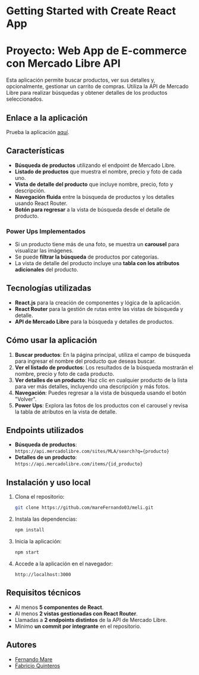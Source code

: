 # Getting Started with Create React App

# Proyecto: Web App de E-commerce con Mercado Libre API

Esta aplicación permite buscar productos, ver sus detalles y, opcionalmente, gestionar un carrito de compras. Utiliza la API de Mercado Libre para realizar búsquedas y obtener detalles de los productos seleccionados.

## Enlace a la aplicación

Prueba la aplicación [aquí](https://marefernando03.github.io/home/).

## Características

- **Búsqueda de productos** utilizando el endpoint de Mercado Libre.
- **Listado de productos** que muestra el nombre, precio y foto de cada uno.
- **Vista de detalle del producto** que incluye nombre, precio, foto y descripción.
- **Navegación fluida** entre la búsqueda de productos y los detalles usando React Router.
- **Botón para regresar** a la vista de búsqueda desde el detalle de producto.

### Power Ups Implementados

- Si un producto tiene más de una foto, se muestra un **carousel** para visualizar las imágenes.
- Se puede **filtrar la búsqueda** de productos por categorías.
- La vista de detalle del producto incluye una **tabla con los atributos adicionales** del producto.

## Tecnologías utilizadas

- **React.js** para la creación de componentes y lógica de la aplicación.
- **React Router** para la gestión de rutas entre las vistas de búsqueda y detalle.
- **API de Mercado Libre** para la búsqueda y detalles de productos.

## Cómo usar la aplicación

1. **Buscar productos**: En la página principal, utiliza el campo de búsqueda para ingresar el nombre del producto que deseas buscar.
2. **Ver el listado de productos**: Los resultados de la búsqueda mostrarán el nombre, precio y foto de cada producto.
3. **Ver detalles de un producto**: Haz clic en cualquier producto de la lista para ver más detalles, incluyendo una descripción y más fotos.
4. **Navegación**: Puedes regresar a la vista de búsqueda usando el botón "Volver".
5. **Power Ups**: Explora las fotos de los productos con el carousel y revisa la tabla de atributos en la vista de detalle.

## Endpoints utilizados

- **Búsqueda de productos**: `https://api.mercadolibre.com/sites/MLA/search?q={producto}`
- **Detalles de un producto**: `https://api.mercadolibre.com/items/{id_producto}`

## Instalación y uso local

1. Clona el repositorio:
    ```bash
    git clone https://github.com/mareFernando03/meli.git
    ```
2. Instala las dependencias:
    ```bash
    npm install
    ```
3. Inicia la aplicación:
    ```bash
    npm start
    ```
4. Accede a la aplicación en el navegador:
    ```arduino
    http://localhost:3000
    ```

## Requisitos técnicos

- Al menos **5 componentes de React**.
- Al menos **2 vistas gestionadas con React Router**.
- Llamadas a **2 endpoints distintos** de la API de Mercado Libre.
- Mínimo **un commit por integrante** en el repositorio.

## Autores

- [Fernando Mare](https://github.com/mareFernando03)
- [Fabricio Quinteros](https://github.com/FabriQuinteros)
